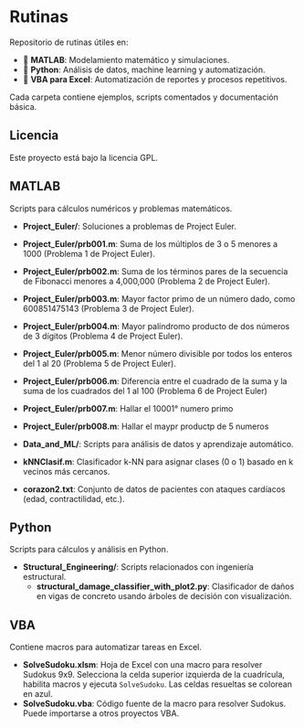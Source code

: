 # Rutinas

Repositorio de rutinas útiles en:

- 🧠 **MATLAB**: Modelamiento matemático y simulaciones.
- 🐍 **Python**: Análisis de datos, machine learning y automatización.
- 🧾 **VBA para Excel**: Automatización de reportes y procesos repetitivos.

Cada carpeta contiene ejemplos, scripts comentados y documentación básica.
## Licencia
Este proyecto está bajo la licencia GPL.

## MATLAB
Scripts para cálculos numéricos y problemas matemáticos.
- **Project_Euler/**: Soluciones a problemas de Project Euler.
- **Project_Euler/prb001.m**: Suma de los múltiplos de 3 o 5 menores a 1000 (Problema 1 de Project Euler).
- **Project_Euler/prb002.m**: Suma de los términos pares de la secuencia de Fibonacci menores a 4,000,000 (Problema 2 de Project Euler).
- **Project_Euler/prb003.m**: Mayor factor primo de un número dado, como 600851475143 (Problema 3 de Project Euler).
- **Project_Euler/prb004.m**: Mayor palíndromo producto de dos números de 3 dígitos (Problema 4 de Project Euler).
- **Project_Euler/prb005.m**: Menor número divisible por todos los enteros del 1 al 20 (Problema 5 de Project Euler).
- **Project_Euler/prb006.m**: Diferencia entre el cuadrado de la suma y la suma de los cuadrados del 1 al 100 (Problema 6 de Project Euler)
- **Project_Euler/prb007.m**: Hallar el 10001° numero primo
- **Project_Euler/prb008.m**: Hallar el maypr productp de 5 numeros 

-  **Data_and_ML/**: Scripts para análisis de datos y aprendizaje automático.
-  **kNNClasif.m**: Clasificador k-NN para asignar clases (0 o 1) basado en k vecinos más cercanos.
-  **corazon2.txt**: Conjunto de datos de pacientes con ataques cardíacos (edad, contractilidad, etc.).

  ## Python
Scripts para cálculos y análisis en Python.
- **Structural_Engineering/**: Scripts relacionados con ingeniería estructural.
  - **structural_damage_classifier_with_plot2.py**: Clasificador de daños en vigas de concreto usando árboles de decisión con visualización.

## VBA
Contiene macros para automatizar tareas en Excel.
- **SolveSudoku.xlsm**: Hoja de Excel con una macro para resolver Sudokus 9x9. Selecciona la celda superior izquierda de la cuadrícula, habilita macros y ejecuta `SolveSudoku`. Las celdas resueltas se colorean en azul.
- **SolveSudoku.vba**: Código fuente de la macro para resolver Sudokus. Puede importarse a otros proyectos VBA.
